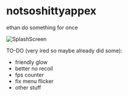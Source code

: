 # notsoshittyappex
ethan do something for once



![SplashScreen](https://user-images.githubusercontent.com/61484571/149281148-7f6398c2-ddf1-4d93-a386-070f4b0a3542.jpg)


TO-DO (very ired so maybe already did some):
- friendly glow
- better no recoil
- fps counter
- fix menu flicker
- other stuff
